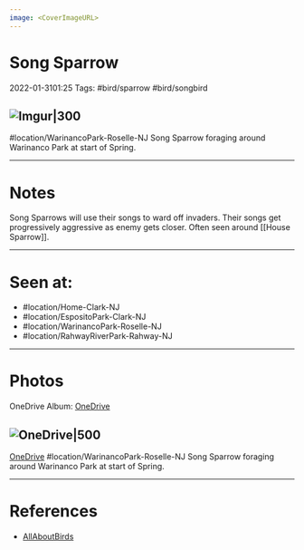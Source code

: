 ```yaml
---
image: <CoverImageURL>
---
```


# **Song Sparrow**
2022-01-3101:25
Tags: #bird/sparrow #bird/songbird 


## ![Imgur|300](https://i.imgur.com/vVGfKkV.png)
#location/WarinancoPark-Roselle-NJ 
Song Sparrow foraging around Warinanco Park at start of Spring.

---------------------------------------------------------------
# **Notes**
Song Sparrows will use their songs to ward off invaders. Their songs get progressively aggressive as enemy gets closer. Often seen around [[House Sparrow]].

---------------------------------------------------------------
# Seen at:
-   #location/Home-Clark-NJ 
-   #location/EspositoPark-Clark-NJ
-   #location/WarinancoPark-Roselle-NJ 
-   #location/RahwayRiverPark-Rahway-NJ 

---------------------------------------------------------------
# **Photos**
OneDrive Album: [OneDrive](https://1drv.ms/u/s!AvaIuMdCo_w-x0lhQ-5dMUga_ofj?e=WqohJS)

## ![OneDrive|500](https://sat02pap001files.storage.live.com/y4mnl2-C2_smGxMVRmaHs-CCGlNHVDKZ63B_TlkA2KAR4_amb062Q8qeUJPdrIyh5o7jxyHK4iI-8J1ELcmHcLgtOwL_JeGXDmcfL3hltqUQH1PvElBd2YuUBHRqQcWCZTnOqXDaYuKnx2Uy1FZgI88YlU6envSiUQg5zkXyHuW1efWKsEWfMGIgj1X51e6sWF3?encodeFailures=1&width=1116&height=893)
[OneDrive](https://1drv.ms/u/s!AvaIuMdCo_w-z1IRs_h0nCava2e1)
#location/WarinancoPark-Roselle-NJ 
Song Sparrow foraging around Warinanco Park at start of Spring.


---------------------------------------------------------------
# References
- [AllAboutBirds](https://www.allaboutbirds.org/guide/Song_Sparrow/overview)